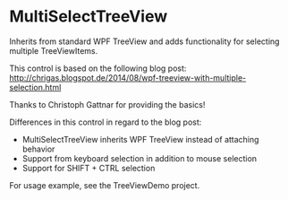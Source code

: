 # MultiSelectTreeView
Inherits from standard WPF TreeView and adds functionality for selecting multiple TreeViewItems.

This control is based on the following blog post:
http://chrigas.blogspot.de/2014/08/wpf-treeview-with-multiple-selection.html

Thanks to Christoph Gattnar for providing the basics!

Differences in this control in regard to the blog post:
* MultiSelectTreeView inherits WPF TreeView instead of attaching behavior
* Support from keyboard selection in addition to mouse selection
* Support for SHIFT + CTRL selection

For usage example, see the TreeViewDemo project.
